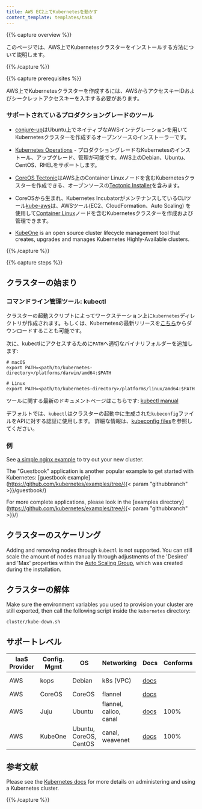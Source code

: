 ```yaml
---
title: AWS EC2上でKubernetesを動かす
content_template: templates/task
---
```


{{% capture overview %}}

このページでは、AWS上でKubernetesクラスターをインストールする方法について説明します。

{{% /capture %}}

{{% capture prerequisites %}}

AWS上でKubernetesクラスターを作成するには、AWSからアクセスキーIDおよびシークレットアクセスキーを入手する必要があります。

### サポートされているプロダクショングレードのツール

* [conjure-up](/docs/getting-started-guides/ubuntu/)はUbuntu上でネイティブなAWSインテグレーションを用いてKubernetesクラスターを作成するオープンソースのインストーラーです。

* [Kubernetes Operations](https://github.com/kubernetes/kops) - プロダクショングレードなKubernetesのインストール、アップグレード、管理が可能です。AWS上のDebian、Ubuntu、CentOS、RHELをサポートします。

* [CoreOS Tectonic](https://coreos.com/tectonic/)はAWS上のContainer Linuxノードを含むKubernetesクラスターを作成できる、オープンソースの[Tectonic Installer](https://github.com/coreos/tectonic-installer)を含みます。

* CoreOSから生まれ、Kubernetes IncubatorがメンテナンスしているCLIツール[kube-aws](https://github.com/kubernetes-incubator/kube-aws)は、AWSツール(EC2、CloudFormation、Auto Scaling) を使用して[Container Linux](https://coreos.com/why/)ノードを含むKubernetesクラスターを作成および管理できます。

* [KubeOne](https://github.com/kubermatic/kubeone) is an open source cluster lifecycle management tool that creates, upgrades and manages Kubernetes Highly-Available clusters.

{{% /capture %}}

{{% capture steps %}}

## クラスターの始まり

### コマンドライン管理ツール: kubectl

クラスターの起動スクリプトによってワークステーション上に`kubernetes`ディレクトリが作成されます。もしくは、Kubernetesの最新リリースを[こちら](https://github.com/kubernetes/kubernetes/releases)からダウンロードすることも可能です。

次に、kubectlにアクセスするために`PATH`へ適切なバイナリフォルダーを追加します:

```shell
# macOS
export PATH=<path/to/kubernetes-directory>/platforms/darwin/amd64:$PATH

# Linux
export PATH=<path/to/kubernetes-directory>/platforms/linux/amd64:$PATH
```

ツールに関する最新のドキュメントページはこちらです: [kubectl manual](/docs/user-guide/kubectl/)

デフォルトでは、`kubectl`はクラスターの起動中に生成された`kubeconfig`ファイルをAPIに対する認証に使用します。
詳細な情報は、[kubeconfig files](/docs/tasks/access-application-cluster/configure-access-multiple-clusters/)を参照してください。

### 例

See [a simple nginx example](/docs/tasks/run-application/run-stateless-application-deployment/) to try out your new cluster.

The "Guestbook" application is another popular example to get started with Kubernetes: [guestbook example](https://github.com/kubernetes/examples/tree/{{< param "githubbranch" >}}/guestbook/)

For more complete applications, please look in the [examples directory](https://github.com/kubernetes/examples/tree/{{< param "githubbranch" >}}/)

## クラスターのスケーリング

Adding and removing nodes through `kubectl` is not supported. You can still scale the amount of nodes manually through adjustments of the 'Desired' and 'Max' properties within the [Auto Scaling Group](http://docs.aws.amazon.com/autoscaling/latest/userguide/as-manual-scaling.html), which was created during the installation.

## クラスターの解体

Make sure the environment variables you used to provision your cluster are still exported, then call the following script inside the
`kubernetes` directory:

```shell
cluster/kube-down.sh
```

## サポートレベル


IaaS Provider        | Config. Mgmt | OS            | Networking  | Docs                                          | Conforms | Support Level
-------------------- | ------------ | ------------- | ----------  | --------------------------------------------- | ---------| ----------------------------
AWS                  | kops         | Debian        | k8s (VPC)   | [docs](https://github.com/kubernetes/kops)    |          | Community ([@justinsb](https://github.com/justinsb))
AWS                  | CoreOS       | CoreOS        | flannel     | [docs](/docs/getting-started-guides/aws)      |          | Community
AWS                  | Juju         | Ubuntu        | flannel, calico, canal     | [docs](/docs/getting-started-guides/ubuntu)      | 100%     | Commercial, Community
AWS                  | KubeOne         | Ubuntu, CoreOS, CentOS   | canal, weavenet     | [docs](https://github.com/kubermatic/kubeone)      | 100%    | Commercial, Community

## 参考文献

Please see the [Kubernetes docs](/docs/) for more details on administering
and using a Kubernetes cluster.

{{% /capture %}}

